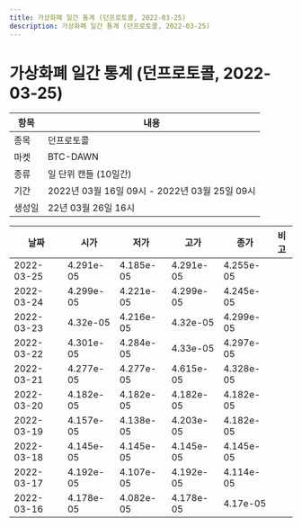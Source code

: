 ```yaml
---
title: 가상화폐 일간 통계 (던프로토콜, 2022-03-25)
description: 가상화폐 일간 통계 (던프로토콜, 2022-03-25)
---
```


가상화폐 일간 통계 (던프로토콜, 2022-03-25)
===

|항목|내용|
|--|--|
|종목|던프로토콜|
|마켓|BTC-DAWN|
|종류|일 단위 캔들 (10일간)|
|기간|2022년 03월 16일 09시 - 2022년 03월 25일 09시|
|생성일|22년 03월 26일 16시|


|날짜|시가|저가|고가|종가|비고|
|--|--|--|--|--|--|
|2022-03-25|4.291e-05|4.185e-05|4.291e-05|4.255e-05|    |
|2022-03-24|4.299e-05|4.221e-05|4.299e-05|4.245e-05|    |
|2022-03-23|4.32e-05|4.216e-05|4.32e-05|4.299e-05|    |
|2022-03-22|4.301e-05|4.284e-05|4.33e-05|4.297e-05|    |
|2022-03-21|4.277e-05|4.277e-05|4.615e-05|4.328e-05|    |
|2022-03-20|4.182e-05|4.182e-05|4.182e-05|4.182e-05|    |
|2022-03-19|4.157e-05|4.138e-05|4.203e-05|4.182e-05|    |
|2022-03-18|4.145e-05|4.145e-05|4.145e-05|4.145e-05|    |
|2022-03-17|4.192e-05|4.107e-05|4.192e-05|4.114e-05|    |
|2022-03-16|4.178e-05|4.082e-05|4.178e-05|4.17e-05|    |
